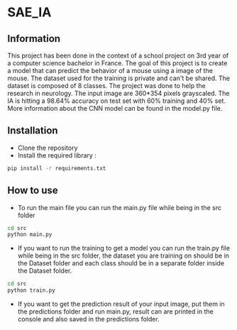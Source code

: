# SAE_IA

## Information

This project has been done in the context of a school project on 3rd year of a computer science bachelor in France. The goal of this project is to create a model that can predict the behavior of a mouse using a image of the mouse. The dataset used for the training is private and can't be shared. The dataset is composed of 8 classes. The project was done to help the research in neurology. The input image are 360\*354 pixels grayscaled. The IA is hitting a 98.64% accuracy on test set with 60% training and 40% set. More information about the CNN model can be found in the model.py file.

## Installation

- Clone the repository
- Install the required library :

```bash
pip install -r requirements.txt
```

## How to use

- To run the main file you can run the main.py file while being in the src folder

```bash
cd src
python main.py
```

- If you want to run the training to get a model you can run the train.py file while being in the src folder, the dataset you are training on should be in the Dataset folder and each class should be in a separate folder inside the Dataset folder.

```bash
cd src
python train.py
```

- If you want to get the prediction result of your input image, put them in the predictions folder and run main.py, result can are printed in the console and also saved in the predictions folder.
